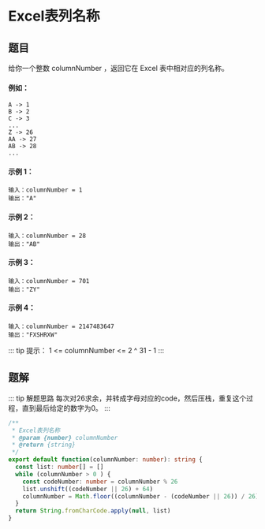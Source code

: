 # Excel表列名称
## 题目
给你一个整数 columnNumber ，返回它在 Excel 表中相对应的列名称。

#### 例如：
```
A -> 1
B -> 2
C -> 3
...
Z -> 26
AA -> 27
AB -> 28
...
```

#### 示例 1：
```
输入：columnNumber = 1
输出："A"
```

#### 示例 2：
```
输入：columnNumber = 28
输出："AB"
```

#### 示例 3：
```
输入：columnNumber = 701
输出："ZY"
```

#### 示例 4：
```
输入：columnNumber = 2147483647
输出："FXSHRXW"
```

::: tip 提示：
1 <= columnNumber <= 2 ^ 31 - 1
:::


## 题解
::: tip 解题思路
每次对26求余，并转成字母对应的code，然后压栈，重复这个过程，直到最后给定的数字为0。
:::

```ts
/**
 * Excel表列名称
 * @param {number} columnNumber
 * @return {string}
 */
export default function(columnNumber: number): string {
  const list: number[] = []
  while (columnNumber > 0 ) {
    const codeNumber: number = columnNumber % 26
    list.unshift((codeNumber || 26) + 64)
    columnNumber = Math.floor((columnNumber - (codeNumber || 26)) / 26)
  }
  return String.fromCharCode.apply(null, list)
}
```
